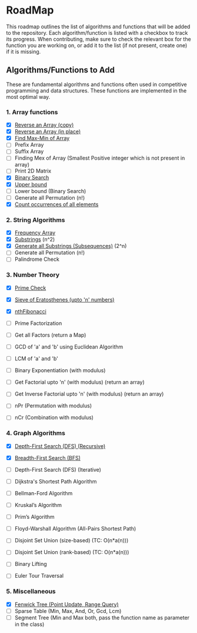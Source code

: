 # RoadMap
This roadmap outlines the list of algorithms and functions that will be added to the repository. Each algorithm/function is listed with a checkbox to track its progress. When contributing, make sure to check the relevant box for the function you are working on, or add it to the list (if not present, create one) if it is missing.

## Algorithms/Functions to Add
These are fundamental algorithms and functions often used in competitive programming and data structures. These functions are implemented in the most optimal way. 

### 1. Array functions
- [x] [Reverse an Array (copy)](Array_Functions/Reverse_an_Array)
- [x] [Reverse an Array (in place)](Array_Functions/Reversing_an_array(in_place))
- [x] [Find Max-Min of Array](Array_Functions/Min_Max_Functions)
- [ ] Prefix Array
- [ ] Suffix Array
- [ ] Finding Mex of Array (Smallest Positive integer which is not present in array)
- [ ] Print 2D Matrix
- [x] [Binary Search](Array_Functions/Binary_Search)
- [x] [Upper bound](Array_Functions/Upper_Bound)
- [ ] Lower bound (Binary Search)
- [ ] Generate all Permutation (n!)
- [x] [Count occurrences of all elements](Array_Functions/Count_Occurence) 

### 2. String Algorithms
- [x] [Frequency Array](String_Functions/Frequency_Array)
- [X] [Substrings](String_Functions/Substrings) (n^2)
- [x] [Generate all Substrings (Subsequences)](String_Functions/Subsequences) (2^n)
- [ ] Generate all Permutation (n!)
- [ ] Palindrome Check

### 3. Number Theory
- [x] [Prime Check](Number_Theory_Functions/Prime_Check)
- [x] [Sieve of Eratosthenes (upto 'n' numbers)](Number_Theory_Functions/Sieve_Of_Eratosthenes)
- [x] [nthFibonacci](Number_Theory_Functions/nthFibonacci)
- [ ] Prime Factorization
- [ ] Get all Factors (return a Map)
- [ ] GCD of 'a' and 'b' using Euclidean Algorithm
- [ ] LCM of 'a' and 'b'
- [ ] Binary Exponentiation (with modulus)
- [ ] Get Factorial upto 'n' (with modulus) (return an array)
- [ ] Get Inverse Factorial upto 'n' (with modulus) (return an array)
- [ ] nPr (Permutation with modulus)
- [ ] nCr (Combination with modulus)


### 4. Graph Algorithms
- [x] [Depth-First Search (DFS) (Recursive)](Graph_Functions/DFS_Recursion)
- [x] [Breadth-First Search (BFS)](Graph_Functions/BFS_Recursion)
- [ ] Depth-First Search (DFS) (Iterative)
- [ ] Dijkstra's Shortest Path Algorithm
- [ ] Bellman-Ford Algorithm
- [ ] Kruskal’s Algorithm
- [ ] Prim’s Algorithm
- [ ] Floyd-Warshall Algorithm (All-Pairs Shortest Path)
- [ ] Disjoint Set Union (size-based) (TC: O(n*a(n)))
- [ ] Disjoint Set Union (rank-based) (TC: O(n*a(n)))
- [ ] Binary Lifting
- [ ] Euler Tour Traversal


### 5. Miscellaneous
- [x] [Fenwick Tree (Point Update, Range Query)](Miscellaneous_Functions/Fenwick_Tree)
- [ ] Sparse Table (Min, Max, And, Or, Gcd, Lcm)
- [ ] Segment Tree (Min and Max both, pass the function name as parameter in the class)
